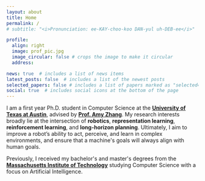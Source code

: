 ```yaml
---
layout: about
title: Home
permalink: /
# subtitle: "<i>Pronunciation: ee-KAY-choo-koo DAN-yul uh-DEB-ee</i>"

profile:
  align: right
  image: prof_pic.jpg
  image_circular: false # crops the image to make it circular
  address: 

news: true  # includes a list of news items
latest_posts: false  # includes a list of the newest posts
selected_papers: false # includes a list of papers marked as "selected={true}"
social: true  # includes social icons at the bottom of the page
---
```

I am a first year Ph.D. student in Computer Science at the <b>[University of Texas at Austin](https://www.cs.utexas.edu/)</b>, advised by <b>[Prof. Amy Zhang](https://amyzhang.github.io/)</b>. My research interests broadly lie at the intersection of <b>robotics</b>, <b>representation learning</b>, <b>reinforcement learning</b>, and <b>long-horizon planning</b>. Ultimately, I aim to improve a robot’s ability to act, perceive, and learn in complex environments, and ensure that a machine's goals will always align with human goals.

Previously, I received my bachelor's and master's degrees from the <b>[Massachusetts Institute of Technology](https://web.mit.edu/)</b> studying Computer Science with a focus on Artificial Intelligence.
